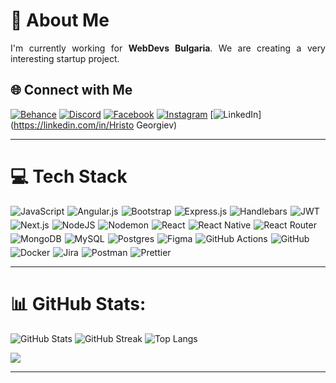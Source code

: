 # 💫 About Me
<p style="text-align:justify;">I'm currently working for <b>WebDevs Bulgaria</b>. We are creating a very interesting startup project.</p>

## 🌐 Connect with Me
[![Behance](https://img.shields.io/badge/Behance-1769ff?logo=behance&logoColor=white)](https://behance.net/icona) 
[![Discord](https://img.shields.io/badge/Discord-%237289DA.svg?logo=discord&logoColor=white)](https://discord.gg/icona8308) 
[![Facebook](https://img.shields.io/badge/Facebook-%231877F2.svg?logo=Facebook&logoColor=white)](https://facebook.com/hristo.georgiev.925) 
[![Instagram](https://img.shields.io/badge/Instagram-%23E4405F.svg?logo=Instagram&logoColor=white)](https://instagram.com/dumbalumba) 
[![LinkedIn](https://img.shields.io/badge/LinkedIn-%230077B5.svg?logo=linkedin&logoColor=white)](https://linkedin.com/in/Hristo Georgiev)

---

# 💻 Tech Stack
<div style="display: flex; flex-wrap: wrap; gap: 5px;">
  <img src="https://img.shields.io/badge/javascript-%23323330.svg?style=for-the-badge&logo=javascript&logoColor=%23F7DF1E" alt="JavaScript"/>
  <img src="https://img.shields.io/badge/angular.js-%23E23237.svg?style=for-the-badge&logo=angularjs&logoColor=white" alt="Angular.js"/>
  <img src="https://img.shields.io/badge/bootstrap-%238511FA.svg?style=for-the-badge&logo=bootstrap&logoColor=white" alt="Bootstrap"/>
  <img src="https://img.shields.io/badge/express.js-%23404d59.svg?style=for-the-badge&logo=express&logoColor=%2361DAFB" alt="Express.js"/>
  <img src="https://img.shields.io/badge/Handlebars-%23000000?style=for-the-badge&logo=Handlebars.js&logoColor=white" alt="Handlebars"/>
  <img src="https://img.shields.io/badge/JWT-black?style=for-the-badge&logo=JSON%20web%20tokens" alt="JWT"/>
  <img src="https://img.shields.io/badge/Next-black?style=for-the-badge&logo=next.js&logoColor=white" alt="Next.js"/>
  <img src="https://img.shields.io/badge/node.js-6DA55F?style=for-the-badge&logo=node.js&logoColor=white" alt="NodeJS"/>
  <img src="https://img.shields.io/badge/nodemon-%23323330.svg?style=for-the-badge&logo=nodemon&logoColor=%BBDEAD" alt="Nodemon"/>
  <img src="https://img.shields.io/badge/react-%2320232a.svg?style=for-the-badge&logo=react&logoColor=%2361DAFB" alt="React"/>
  <img src="https://img.shields.io/badge/react_native-%2320232a.svg?style=for-the-badge&logo=react&logoColor=%2361DAFB" alt="React Native"/>
  <img src="https://img.shields.io/badge/React_Router-CA4245?style=for-the-badge&logo=react-router&logoColor=white" alt="React Router"/>
  <img src="https://img.shields.io/badge/MongoDB-%234ea94b.svg?style=for-the-badge&logo=mongodb&logoColor=white" alt="MongoDB"/>
  <img src="https://img.shields.io/badge/mysql-4479A1.svg?style=for-the-badge&logo=mysql&logoColor=white" alt="MySQL"/>
  <img src="https://img.shields.io/badge/postgres-%23316192.svg?style=for-the-badge&logo=postgresql&logoColor=white" alt="Postgres"/>
  <img src="https://img.shields.io/badge/figma-%23F24E1E.svg?style=for-the-badge&logo=figma&logoColor=white" alt="Figma"/>
  <img src="https://img.shields.io/badge/github%20actions-%232671E5.svg?style=for-the-badge&logo=githubactions&logoColor=white" alt="GitHub Actions"/>
  <img src="https://img.shields.io/badge/github-%23121011.svg?style=for-the-badge&logo=github&logoColor=white" alt="GitHub"/>
  <img src="https://img.shields.io/badge/docker-%230db7ed.svg?style=for-the-badge&logo=docker&logoColor=white" alt="Docker"/>
  <img src="https://img.shields.io/badge/jira-%230A0FFF.svg?style=for-the-badge&logo=jira&logoColor=white" alt="Jira"/>
  <img src="https://img.shields.io/badge/Postman-FF6C37?style=for-the-badge&logo=postman&logoColor=white" alt="Postman"/>
  <img src="https://img.shields.io/badge/prettier-%23F7B93E.svg?style=for-the-badge&logo=prettier&logoColor=black" alt="Prettier"/>
</div>

---

# 📊 GitHub Stats:
![GitHub Stats](https://github-readme-stats.vercel.app/api?username=icona99&theme=dark&hide_border=false&include_all_commits=false&count_private=false)
![GitHub Streak](https://github-readme-streak-stats.herokuapp.com/?user=icona99&theme=dark&hide_border=false)
![Top Langs](https://github-readme-stats.vercel.app/api/top-langs/?username=icona99&theme=dark&hide_border=false&include_all_commits=false&count_private=false&layout=compact)

[![](https://visitcount.itsvg.in/api?id=icona99&icon=0&color=0)](https://visitcount.itsvg.in)

---
<!-- Proudly created with GPRM ( https://gprm.itsvg.in ) -->

